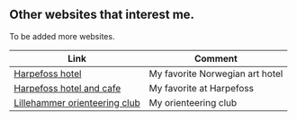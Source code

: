## Other websites that interest me.

To be added more websites.

| Link                                                                          | Comment                         |
|-------------------------------------------------------------------------------|---------------------------------|
| [Harpefoss hotel](https://www.harpefosshotell.no/)                            | My favorite Norwegian art hotel |
| [Harpefoss hotel and cafe](https://www.facebook.com/harpefosslandhandleri/)   | My favorite at Harpefoss        |
| [Lillehammer orienteering club](https://www.lillehammerorienteringsklubb.no/) | My orienteering club            |
                                                             